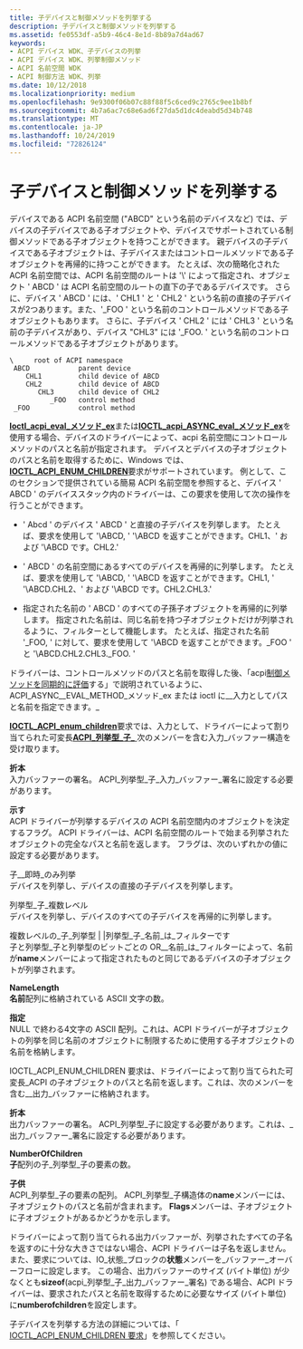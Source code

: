 ```yaml
---
title: 子デバイスと制御メソッドを列挙する
description: 子デバイスと制御メソッドを列挙する
ms.assetid: fe0553df-a5b9-46c4-8e1d-8b89a7d4ad67
keywords:
- ACPI デバイス WDK、子デバイスの列挙
- ACPI デバイス WDK、列挙制御メソッド
- ACPI 名前空間 WDK
- ACPI 制御方法 WDK、列挙
ms.date: 10/12/2018
ms.localizationpriority: medium
ms.openlocfilehash: 9e9300f06b07c88f88f5c6ced9c2765c9ee1b8bf
ms.sourcegitcommit: 4b7a6ac7c68e6ad6f27da5d1dc4deabd5d34b748
ms.translationtype: MT
ms.contentlocale: ja-JP
ms.lasthandoff: 10/24/2019
ms.locfileid: "72826124"
---
```

# <a name="enumerating-child-devices-and-control-methods"></a>子デバイスと制御メソッドを列挙する


デバイスである ACPI 名前空間 ("ABCD" という名前のデバイスなど) では、デバイスの子デバイスである子オブジェクトや、デバイスでサポートされている制御メソッドである子オブジェクトを持つことができます。 親デバイスの子デバイスである子オブジェクトは、子デバイスまたはコントロールメソッドである子オブジェクトを再帰的に持つことができます。 たとえば、次の簡略化された ACPI 名前空間では、ACPI 名前空間のルートは '\\' によって指定され、オブジェクト ' ABCD ' は ACPI 名前空間のルートの直下の子であるデバイスです。 さらに、デバイス ' ABCD ' には、' CHL1 ' と ' CHL2 ' という名前の直接の子デバイスが2つあります。また、'\_FOO ' という名前のコントロールメソッドである子オブジェクトもあります。 さらに、子デバイス ' CHL2 ' には ' CHL3 ' という名前の子デバイスがあり、デバイス "CHL3" には '\_FOO. ' という名前のコントロールメソッドである子オブジェクトがあります。

```syntax
\     root of ACPI namespace
 ABCD            parent device 
    CHL1         child device of ABCD
    CHL2         child device of ABCD
       CHL3      child device of CHL2
          _FOO   control method
 _FOO            control method
```

[**Ioctl\_acpi\_eval\_メソッド\_ex**](https://docs.microsoft.com/windows-hardware/drivers/ddi/acpiioct/ni-acpiioct-ioctl_acpi_eval_method_ex)または[**IOCTL\_acpi\_ASYNC\_eval\_メソッド\_ex**](https://docs.microsoft.com/windows-hardware/drivers/ddi/acpiioct/ni-acpiioct-ioctl_acpi_async_eval_method_ex)を使用する場合、デバイスのドライバーによって、acpi 名前空間にコントロールメソッドのパスと名前が指定されます。 デバイスとデバイスの子オブジェクトのパスと名前を取得するために、Windows では、 [**IOCTL\_ACPI\_ENUM\_CHILDREN**](https://docs.microsoft.com/windows-hardware/drivers/ddi/acpiioct/ni-acpiioct-ioctl_acpi_enum_children)要求がサポートされています。 例として、このセクションで提供されている簡易 ACPI 名前空間を参照すると、デバイス ' ABCD ' のデバイススタック内のドライバーは、この要求を使用して次の操作を行うことができます。

-   ' Abcd ' のデバイス ' ABCD ' と直接の子デバイスを列挙します。 たとえば、要求を使用して '\\ABCD, ' '\\ABCD を返すことができます。CHL1、' および '\\ABCD です。CHL2.'

-   ' ABCD ' の名前空間にあるすべてのデバイスを再帰的に列挙します。 たとえば、要求を使用して '\\ABCD, ' '\\ABCD を返すことができます。CHL1, ' '\\ABCD.CHL2、' および '\\ABCD です。CHL2.CHL3.'

-   指定された名前の ' ABCD ' のすべての子孫子オブジェクトを再帰的に列挙します。 指定された名前は、同じ名前を持つ子オブジェクトだけが列挙されるように、フィルターとして機能します。 たとえば、指定された名前 '\_FOO, ' に対して、要求を使用して '\\ABCD を返すことができます。\_FOO ' と '\\ABCD.CHL2.CHL3.\_FOO. '

ドライバーは、コントロールメソッドのパスと名前を取得した後、「acpi[制御メソッドを同期的に評価](evaluating-acpi-control-methods-synchronously.md)する」で説明されているように、ACPI\_ASYNC\_\_EVAL\_METHOD\_メソッド\_ex または ioctl に\_\_入力としてパスと名前を指定できます。\_

[**IOCTL\_ACPI\_enum\_children**](https://docs.microsoft.com/windows-hardware/drivers/ddi/acpiioct/ni-acpiioct-ioctl_acpi_enum_children)要求では、入力として、ドライバーによって割り当てられた可変長[**ACPI\_列挙型\_子\_** ](https://docs.microsoft.com/windows-hardware/drivers/ddi/acpiioct/ns-acpiioct-_acpi_enum_children_input_buffer)次のメンバーを含む入力\_バッファー構造を受け取ります。

<a href="" id="signature"></a>**折本**  
入力バッファーの署名。 ACPI\_列挙型\_子\_入力\_バッファー\_署名に設定する必要があります。

<a href="" id="flags"></a>**示す**  
ACPI ドライバーが列挙するデバイスの ACPI 名前空間内のオブジェクトを決定するフラグ。 ACPI ドライバーは、ACPI 名前空間のルートで始まる列挙されたオブジェクトの完全なパスと名前を返します。 フラグは、次のいずれかの値に設定する必要があります。

<a href="" id="enum-children-immediate-only"></a>子\_\_即時\_のみ列挙  
デバイスを列挙し、デバイスの直接の子デバイスを列挙します。

<a href="" id="enum-children-multilevel"></a>列挙型\_子\_複数レベル  
デバイスを列挙し、デバイスのすべての子デバイスを再帰的に列挙します。

<a href="" id="enum-children-multilevel----enum-children-name-is-filter-"></a>複数レベルの\_子\_列挙型 | |列挙型\_子\_名前\_は\_フィルターです   
子と列挙型\_子と列挙型のビットごとの OR\_\_名前\_は\_フィルターによって、名前が**name**メンバーによって指定されたものと同じであるデバイスの子オブジェクトが列挙されます。

<a href="" id="namelength"></a>**NameLength**  
**名前**配列に格納されている ASCII 文字の数。

<a href="" id="name"></a>**指定**  
NULL で終わる4文字の ASCII 配列。これは、ACPI ドライバーが子オブジェクトの列挙を同じ名前のオブジェクトに制限するために使用する子オブジェクトの名前を格納します。

IOCTL\_ACPI\_ENUM\_CHILDREN 要求は、ドライバーによって割り当てられた可変長\_ACPI の子オブジェクトのパスと名前を返します。これは、次のメンバーを含む\_\_出力\_バッファーに格納されます。

<a href="" id="signature"></a>**折本**  
出力バッファーの署名。 ACPI\_列挙型\_子に設定する必要があります。これは、\_出力\_バッファー\_署名に設定する必要があります。

<a href="" id="numberofchildren"></a>**NumberOfChildren**  
**子**配列の子\_列挙型\_子の要素の数。

<a href="" id="children"></a>**子供**  
ACPI\_列挙型\_子の要素の配列。 ACPI\_列挙型\_子構造体の**name**メンバーには、子オブジェクトのパスと名前が含まれます。 **Flags**メンバーは、子オブジェクトに子オブジェクトがあるかどうかを示します。

ドライバーによって割り当てられる出力バッファーが、列挙されたすべての子名を返すのに十分な大きさではない場合、ACPI ドライバーは子名を返しません。また、要求については、IO\_状態\_ブロックの**状態**メンバーを\_バッファー\_オーバーフローに設定します。 この場合、出力バッファーのサイズ (バイト単位) が少なくとも**sizeof**(acpi\_列挙型\_子\_出力\_バッファー\_署名) である場合、ACPI ドライバーは、要求されたパスと名前を取得するために必要なサイズ (バイト単位) に**numberofchildren**を設定します。

子デバイスを列挙する方法の詳細については、「 [IOCTL\_ACPI\_ENUM\_CHILDREN 要求](sending-an-ioctl-acpi-enum-children-request.md)」を参照してください。

